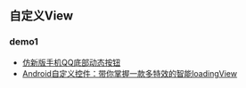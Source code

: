 ## 自定义View

### demo1
- [仿新版手机QQ底部动态按钮](https://github.com/ren93/QQMenu)
- [Android自定义控件：带你掌握一款多特效的智能loadingView](https://www.jianshu.com/p/63c209041e22)